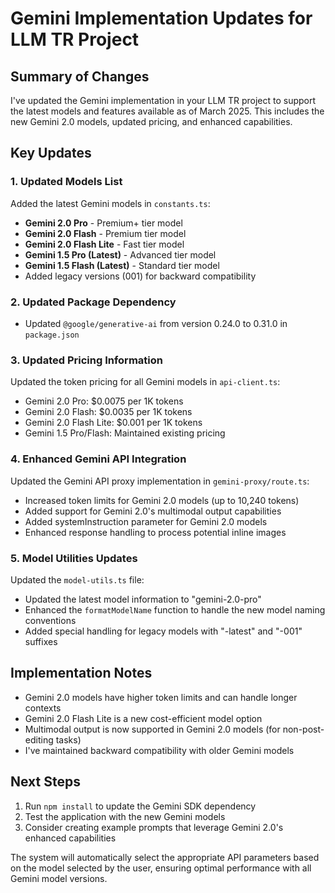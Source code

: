 # Gemini Implementation Updates for LLM TR Project

## Summary of Changes
I've updated the Gemini implementation in your LLM TR project to support the latest models and features available as of March 2025. This includes the new Gemini 2.0 models, updated pricing, and enhanced capabilities.

## Key Updates

### 1. Updated Models List
Added the latest Gemini models in `constants.ts`:
- **Gemini 2.0 Pro** - Premium+ tier model
- **Gemini 2.0 Flash** - Premium tier model
- **Gemini 2.0 Flash Lite** - Fast tier model
- **Gemini 1.5 Pro (Latest)** - Advanced tier model
- **Gemini 1.5 Flash (Latest)** - Standard tier model
- Added legacy versions (001) for backward compatibility

### 2. Updated Package Dependency
- Updated `@google/generative-ai` from version 0.24.0 to 0.31.0 in `package.json`

### 3. Updated Pricing Information
Updated the token pricing for all Gemini models in `api-client.ts`:
- Gemini 2.0 Pro: $0.0075 per 1K tokens
- Gemini 2.0 Flash: $0.0035 per 1K tokens
- Gemini 2.0 Flash Lite: $0.001 per 1K tokens
- Gemini 1.5 Pro/Flash: Maintained existing pricing

### 4. Enhanced Gemini API Integration
Updated the Gemini API proxy implementation in `gemini-proxy/route.ts`:
- Increased token limits for Gemini 2.0 models (up to 10,240 tokens)
- Added support for Gemini 2.0's multimodal output capabilities
- Added systemInstruction parameter for Gemini 2.0 models
- Enhanced response handling to process potential inline images

### 5. Model Utilities Updates
Updated the `model-utils.ts` file:
- Updated the latest model information to "gemini-2.0-pro"
- Enhanced the `formatModelName` function to handle the new model naming conventions
- Added special handling for legacy models with "-latest" and "-001" suffixes

## Implementation Notes
- Gemini 2.0 models have higher token limits and can handle longer contexts
- Gemini 2.0 Flash Lite is a new cost-efficient model option
- Multimodal output is now supported in Gemini 2.0 models (for non-post-editing tasks)
- I've maintained backward compatibility with older Gemini models

## Next Steps
1. Run `npm install` to update the Gemini SDK dependency
2. Test the application with the new Gemini models
3. Consider creating example prompts that leverage Gemini 2.0's enhanced capabilities

The system will automatically select the appropriate API parameters based on the model selected by the user, ensuring optimal performance with all Gemini model versions.